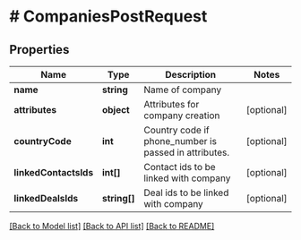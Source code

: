 # # CompaniesPostRequest

## Properties

Name | Type | Description | Notes
------------ | ------------- | ------------- | -------------
**name** | **string** | Name of company |
**attributes** | **object** | Attributes for company creation | [optional]
**countryCode** | **int** | Country code if phone_number is passed in attributes. | [optional]
**linkedContactsIds** | **int[]** | Contact ids to be linked with company | [optional]
**linkedDealsIds** | **string[]** | Deal ids to be linked with company | [optional]

[[Back to Model list]](../../README.md#models) [[Back to API list]](../../README.md#endpoints) [[Back to README]](../../README.md)
